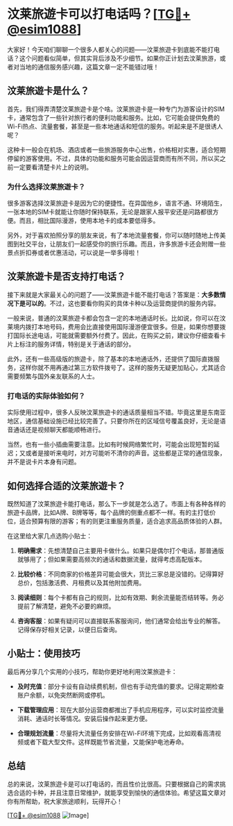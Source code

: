 # 汶莱旅遊卡可以打电话吗？[[TG💪+ @esim1088](https://t.me/s/esim1088)]

大家好！今天咱们聊聊一个很多人都关心的问题——汶莱旅遊卡到底能不能打电话？这个问题看似简单，但其实背后涉及不少细节。如果你正计划去汶莱旅游，或者对当地的通信服务感兴趣，这篇文章一定不能错过哦！

## 汶莱旅遊卡是什么？

首先，我们得弄清楚汶莱旅遊卡是个啥。汶莱旅遊卡是一种专门为游客设计的SIM卡，通常包含了一些针对旅行者的便利功能和服务。比如，它可能会提供免费的Wi-Fi热点、流量套餐，甚至是一些本地通话和短信的服务。听起来是不是很诱人呢？

这种卡一般会在机场、酒店或者一些旅游服务中心出售，价格相对实惠，适合短期停留的游客使用。不过，具体的功能和服务可能会因运营商而有所不同，所以买之前一定要看清楚卡片上的说明。

### 为什么选择汶莱旅遊卡？

很多游客选择汶莱旅遊卡是因为它的便捷性。在异国他乡，语言不通、环境陌生，一张本地的SIM卡就能让你随时保持联系，无论是跟家人报平安还是问路都很方便。而且，相比国际漫游，使用本地卡的成本要低得多。

另外，对于喜欢拍照分享的朋友来说，有了本地流量套餐，你可以随时随地上传美图到社交平台，让朋友们一起感受你的旅行乐趣。而且，许多旅游卡还会附赠一些景点折扣券或者优惠活动，可以说是一举多得啦！

## 汶莱旅遊卡是否支持打电话？

接下来就是大家最关心的问题了——汶莱旅遊卡能不能打电话？答案是：**大多数情况下是可以的**。不过，这也要看你购买的具体卡种以及运营商提供的服务内容。

一般来说，普通的汶莱旅遊卡都会包含一定的本地通话时长。比如说，你可以在汶莱境内拨打本地号码，费用会比直接使用国际漫游便宜很多。但是，如果你想要拨打国际长途电话，可能就需要额外付费了。因此，在购买之前，建议你仔细查看卡片上标注的服务详情，特别是关于通话的部分。

此外，还有一些高级版的旅遊卡，除了基本的本地通话外，还提供了国际直拨服务，这样你就不用再通过第三方软件拨号了。这样的服务无疑更加贴心，尤其适合需要频繁与国外亲友联系的人士。

### 打电话的实际体验如何？

实际使用过程中，很多人反映汶莱旅遊卡的通话质量相当不错。毕竟这里是东南亚地区，通信基础设施已经比较完善了。只要你所在的区域信号覆盖良好，无论是语音通话还是视频聊天都能顺畅进行。

当然，也有一些小插曲需要注意。比如有时候网络繁忙时，可能会出现短暂的延迟；又或者是接听来电时，对方可能听不清你的声音。这些都是正常的通信现象，并不是说卡片本身有问题。

## 如何选择合适的汶莱旅遊卡？

既然知道了汶莱旅遊卡能打电话，那么下一步就是怎么选了。市面上有各种各样的旅遊卡品牌，比如A牌、B牌等等，每个品牌的侧重点都不一样。有的主打低价位，适合预算有限的游客；有的则更注重服务质量，适合追求高品质体验的人群。

在这里给大家几点选购小贴士：

1. **明确需求**：先想清楚自己主要用卡做什么。如果只是偶尔打个电话，那普通版就够用了；但如果需要高频次的通话和数据流量，就得考虑高配版本。
   
2. **比较价格**：不同商家的价格差异可能会很大，货比三家总是没错的。记得算好总价，包括激活费、月租费以及其他附加费用。

3. **阅读细则**：每个卡都有自己的规则，比如有效期、剩余流量能否结转等。务必提前了解清楚，避免不必要的麻烦。

4. **咨询客服**：如果有疑问可以直接联系客服询问，他们通常会给出专业的解答。记得保存好相关记录，以便日后查询。

## 小贴士：使用技巧

最后再分享几个实用的小技巧，帮助你更好地利用汶莱旅遊卡：

- **及时充值**：部分卡设有自动续费机制，但也有手动充值的要求。记得定期检查账户余额，以免突然断网或停机。

- **下载管理应用**：现在大部分运营商都推出了手机应用程序，可以实时监控流量消耗、通话时长等情况。安装后操作起来更方便。

- **合理规划流量**：尽量将大流量任务安排在Wi-Fi环境下完成，比如观看高清视频或者下载大型文件。这样既能节省流量，又能保护电池寿命。

## 总结

总的来说，汶莱旅遊卡是可以打电话的，而且性价比很高。只要根据自己的需求挑选合适的卡种，并且注意日常维护，就能享受到愉快的通信体验。希望这篇文章对你有所帮助，祝大家旅途顺利，玩得开心！

[[TG💪+ @esim1088](https://t.me/s/esim1088) ![Image](https://i.postimg.cc/4NQfJmqS/Snipaste-2025-05-13-00-14-12.png)]
